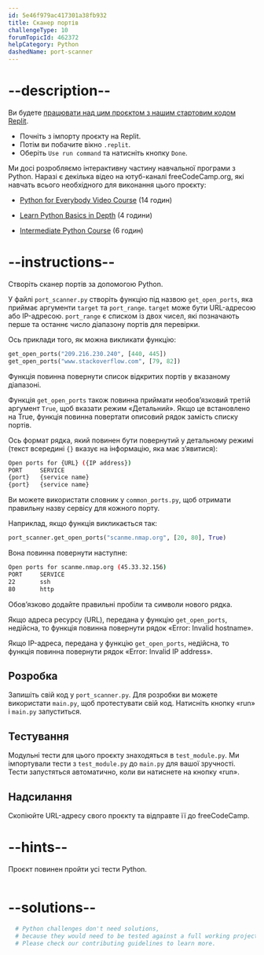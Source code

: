 ```yaml
---
id: 5e46f979ac417301a38fb932
title: Сканер портів
challengeType: 10
forumTopicId: 462372
helpCategory: Python
dashedName: port-scanner
---
```


# --description--

Ви будете <a href="https://replit.com/github/topcoder-platform/boilerplate-port-scanner" target="_blank" rel="noopener noreferrer nofollow">працювати над цим проєктом з нашим стартовим кодом Replit</a>.

-   Почніть з імпорту проєкту на Replit.
-   Потім ви побачите вікно `.replit`.
-   Оберіть `Use run command` та натисніть кнопку `Done`.


Ми досі розробляємо інтерактивну частину навчальної програми з Python. Наразі є декілька відео на ютуб-каналі freeCodeCamp.org, які навчать всього необхідного для виконання цього проєкту:

- <a href="https://www.freecodecamp.org/news/python-for-everybody/" target="_blank" rel="noopener noreferrer nofollow">Python for Everybody Video Course</a> (14 годин)

- <a href="https://www.freecodecamp.org/news/learn-python-basics-in-depth-video-course/" target="_blank" rel="noopener noreferrer nofollow">Learn Python Basics in Depth</a> (4 години)

- <a href="https://www.freecodecamp.org/news/intermediate-python-course/" target="_blank" rel="noopener noreferrer nofollow">Intermediate Python Course</a> (6 годин)

# --instructions--

Створіть сканер портів за допомогою Python.

У файлі `port_scanner.py` створіть функцію під назвою `get_open_ports`, яка приймає аргументи `target` та `port_range`. `target` може бути URL-адресою або IP-адресою. `port_range` є списком із двох чисел, які позначають перше та останнє число діапазону портів для перевірки.

Ось приклади того, як можна викликати функцію:

```py
get_open_ports("209.216.230.240", [440, 445])
get_open_ports("www.stackoverflow.com", [79, 82])
```

Функція повинна повернути список відкритих портів у вказаному діапазоні.

Функція `get_open_ports` також повинна приймати необов’язковий третій аргумент `True`, щоб вказати режим «Детальний». Якщо це встановлено на True, функція повинна повертати описовий рядок замість списку портів.

Ось формат рядка, який повинен бути повернутий у детальному режимі (текст всередині `{}` вказує на інформацію, яка має з’явитися):

```bash
Open ports for {URL} ({IP address})
PORT     SERVICE
{port}   {service name}
{port}   {service name}
```

Ви можете використати словник у `common_ports.py`, щоб отримати правильну назву сервісу для кожного порту.

Наприклад, якщо функція викликається так:

```py
port_scanner.get_open_ports("scanme.nmap.org", [20, 80], True)
```

Вона повинна повернути наступне:

```bash
Open ports for scanme.nmap.org (45.33.32.156)
PORT     SERVICE
22       ssh
80       http
```

Обов’язково додайте правильні пробіли та символи нового рядка.

Якщо адреса ресурсу (URL), передана у функцію `get_open_ports`, недійсна, то функція повинна повернути рядок «Error: Invalid hostname».

Якщо IP-адреса, передана у функцію `get_open_ports`, недійсна, то функція повинна повернути рядок «Error:  Invalid IP address».

## Розробка

Запишіть свій код у `port_scanner.py`. Для розробки ви можете використати `main.py`, щоб протестувати свій код. Натисніть кнопку «run» і `main.py` запуститься.

## Тестування

Модульні тести для цього проєкту знаходяться в `test_module.py`. Ми імпортували тести з `test_module.py` до `main.py` для вашої зручності. Тести запустяться автоматично, коли ви натиснете на кнопку «run».

## Надсилання

Скопіюйте URL-адресу свого проєкту та відправте її до freeCodeCamp.

# --hints--

Проєкт повинен пройти усі тести Python.

```js

```

# --solutions--

```py
  # Python challenges don't need solutions,
  # because they would need to be tested against a full working project.
  # Please check our contributing guidelines to learn more.
```
